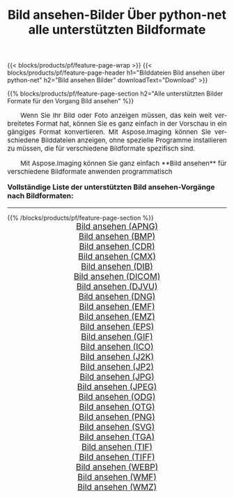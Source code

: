 ﻿---
title: Bild ansehen-Bilder Über python-net alle unterstützten Bildformate 
weight: 3920
url: /de/python-net/viewer/ 
lang: de
langdirlevel: 2
locales: zh-hans,ja,it,ru,de,es,fr,nl,id,lt,pl,pt,vi,tr,ko,zh-hant,ar,hi,th,sv,cs,uk,he
description: Mit Aspose.Imaging können Sie ganz einfach Bild ansehen Bilder über python-net
---

{{< blocks/products/pf/feature-page-wrap >}}
{{< blocks/products/pf/feature-page-header h1="Bilddateien Bild ansehen über python-net" h2="Bild ansehen Bilder" downloadText="Download" >}}


{{% blocks/products/pf/feature-page-section  h2="Alle unterstützten Bilder Formate für den Vorgang Bild ansehen" %}}
<p align="justify" style="text-indent:2em;font-size:15px;">
Wenn Sie Ihr Bild oder Foto anzeigen müssen, das kein weit verbreitetes Format hat, können Sie es ganz einfach in der Vorschau in ein gängiges Format konvertieren. Mit Aspose.Imaging können Sie verschiedene Bilddateien anzeigen, ohne spezielle Programme installieren zu müssen, die für verschiedene Bildformate spezifisch sind.
</p>
<p align="justify" style="text-indent:2em;font-size:15px;">
Mit Aspose.Imaging können Sie ganz einfach **Bild ansehen** für verschiedene Bildformate anwenden programmatisch
</p>
<h3 style="margin-top:16px;">
Vollständige Liste der unterstützten Bild ansehen-Vorgänge nach Bildformaten:
</h3>
<hr/>
{{% /blocks/products/pf/feature-page-section %}}
<div class="container-fluid productfamilypage bg-gray">
    <div class="convertypes bg-gray agp-content section">
        <div class="container">
		<div class="row other-converters" style="gap: 10px;font-size: 19px;text-align:center;">
		    <div class='col-md-3 other-converter remove-lp remove-rp'><a href="/imaging/de/python-net/viewer/apng/" style="padding:15px;">Bild ansehen (APNG)</a></div><div class='col-md-3 other-converter remove-lp remove-rp'><a href="/imaging/de/python-net/viewer/bmp/" style="padding:15px;">Bild ansehen (BMP)</a></div><div class='col-md-3 other-converter remove-lp remove-rp'><a href="/imaging/de/python-net/viewer/cdr/" style="padding:15px;">Bild ansehen (CDR)</a></div><div class='col-md-3 other-converter remove-lp remove-rp'><a href="/imaging/de/python-net/viewer/cmx/" style="padding:15px;">Bild ansehen (CMX)</a></div><div class='col-md-3 other-converter remove-lp remove-rp'><a href="/imaging/de/python-net/viewer/dib/" style="padding:15px;">Bild ansehen (DIB)</a></div><div class='col-md-3 other-converter remove-lp remove-rp'><a href="/imaging/de/python-net/viewer/dicom/" style="padding:15px;">Bild ansehen (DICOM)</a></div><div class='col-md-3 other-converter remove-lp remove-rp'><a href="/imaging/de/python-net/viewer/djvu/" style="padding:15px;">Bild ansehen (DJVU)</a></div><div class='col-md-3 other-converter remove-lp remove-rp'><a href="/imaging/de/python-net/viewer/dng/" style="padding:15px;">Bild ansehen (DNG)</a></div><div class='col-md-3 other-converter remove-lp remove-rp'><a href="/imaging/de/python-net/viewer/emf/" style="padding:15px;">Bild ansehen (EMF)</a></div><div class='col-md-3 other-converter remove-lp remove-rp'><a href="/imaging/de/python-net/viewer/emz/" style="padding:15px;">Bild ansehen (EMZ)</a></div><div class='col-md-3 other-converter remove-lp remove-rp'><a href="/imaging/de/python-net/viewer/eps/" style="padding:15px;">Bild ansehen (EPS)</a></div><div class='col-md-3 other-converter remove-lp remove-rp'><a href="/imaging/de/python-net/viewer/gif/" style="padding:15px;">Bild ansehen (GIF)</a></div><div class='col-md-3 other-converter remove-lp remove-rp'><a href="/imaging/de/python-net/viewer/ico/" style="padding:15px;">Bild ansehen (ICO)</a></div><div class='col-md-3 other-converter remove-lp remove-rp'><a href="/imaging/de/python-net/viewer/j2k/" style="padding:15px;">Bild ansehen (J2K)</a></div><div class='col-md-3 other-converter remove-lp remove-rp'><a href="/imaging/de/python-net/viewer/jp2/" style="padding:15px;">Bild ansehen (JP2)</a></div><div class='col-md-3 other-converter remove-lp remove-rp'><a href="/imaging/de/python-net/viewer/jpg/" style="padding:15px;">Bild ansehen (JPG)</a></div><div class='col-md-3 other-converter remove-lp remove-rp'><a href="/imaging/de/python-net/viewer/jpeg/" style="padding:15px;">Bild ansehen (JPEG)</a></div><div class='col-md-3 other-converter remove-lp remove-rp'><a href="/imaging/de/python-net/viewer/odg/" style="padding:15px;">Bild ansehen (ODG)</a></div><div class='col-md-3 other-converter remove-lp remove-rp'><a href="/imaging/de/python-net/viewer/otg/" style="padding:15px;">Bild ansehen (OTG)</a></div><div class='col-md-3 other-converter remove-lp remove-rp'><a href="/imaging/de/python-net/viewer/png/" style="padding:15px;">Bild ansehen (PNG)</a></div><div class='col-md-3 other-converter remove-lp remove-rp'><a href="/imaging/de/python-net/viewer/svg/" style="padding:15px;">Bild ansehen (SVG)</a></div><div class='col-md-3 other-converter remove-lp remove-rp'><a href="/imaging/de/python-net/viewer/tga/" style="padding:15px;">Bild ansehen (TGA)</a></div><div class='col-md-3 other-converter remove-lp remove-rp'><a href="/imaging/de/python-net/viewer/tif/" style="padding:15px;">Bild ansehen (TIF)</a></div><div class='col-md-3 other-converter remove-lp remove-rp'><a href="/imaging/de/python-net/viewer/tiff/" style="padding:15px;">Bild ansehen (TIFF)</a></div><div class='col-md-3 other-converter remove-lp remove-rp'><a href="/imaging/de/python-net/viewer/webp/" style="padding:15px;">Bild ansehen (WEBP)</a></div><div class='col-md-3 other-converter remove-lp remove-rp'><a href="/imaging/de/python-net/viewer/wmf/" style="padding:15px;">Bild ansehen (WMF)</a></div><div class='col-md-3 other-converter remove-lp remove-rp'><a href="/imaging/de/python-net/viewer/wmz/" style="padding:15px;">Bild ansehen (WMZ)</a></div>
                </div>
        </div>
    </div>
</div>
<br/>
